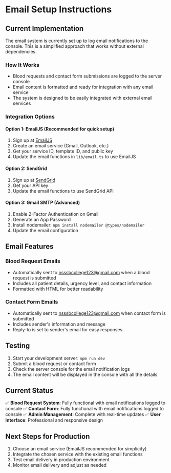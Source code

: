 # Email Setup Instructions

## Current Implementation

The email system is currently set up to log email notifications to the console. This is a simplified approach that works without external dependencies.

### How It Works
- Blood requests and contact form submissions are logged to the server console
- Email content is formatted and ready for integration with any email service
- The system is designed to be easily integrated with external email services

### Integration Options

#### Option 1: EmailJS (Recommended for quick setup)
1. Sign up at [EmailJS](https://www.emailjs.com/)
2. Create an email service (Gmail, Outlook, etc.)
3. Get your service ID, template ID, and public key
4. Update the email functions in `lib/email.ts` to use EmailJS

#### Option 2: SendGrid
1. Sign up at [SendGrid](https://sendgrid.com/)
2. Get your API key
3. Update the email functions to use SendGrid API

#### Option 3: Gmail SMTP (Advanced)
1. Enable 2-Factor Authentication on Gmail
2. Generate an App Password
3. Install nodemailer: `npm install nodemailer @types/nodemailer`
4. Update the email configuration

## Email Features

### Blood Request Emails
- Automatically sent to nsssbcollege123@gmail.com when a blood request is submitted
- Includes all patient details, urgency level, and contact information
- Formatted with HTML for better readability

### Contact Form Emails
- Automatically sent to nsssbcollege123@gmail.com when contact form is submitted
- Includes sender's information and message
- Reply-to is set to sender's email for easy responses

## Testing
1. Start your development server: `npm run dev`
2. Submit a blood request or contact form
3. Check the server console for the email notification logs
4. The email content will be displayed in the console with all the details

## Current Status
✅ **Blood Request System**: Fully functional with email notifications logged to console
✅ **Contact Form**: Fully functional with email notifications logged to console
✅ **Admin Management**: Complete with real-time updates
✅ **User Interface**: Professional and responsive design

## Next Steps for Production
1. Choose an email service (EmailJS recommended for simplicity)
2. Integrate the chosen service with the existing email functions
3. Test email delivery in production environment
4. Monitor email delivery and adjust as needed

